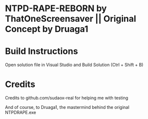 # NTPD-RAPE-REBORN by ThatOneScreensaver || Original Concept by Druaga1

# Build Instructions
Open solution file in Visual Studio and Build Solution (Ctrl + Shift + B)

# Credits
Credits to github.com/sudaox-real for helping me with testing

And of course, to Druaga1, the mastermind behind the original NTPDRAPE.exe